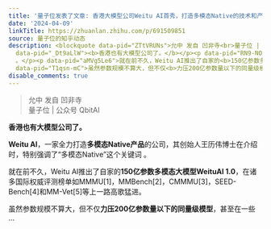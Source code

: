 ```yaml
---
title: '量子位发表了文章: 香港大模型公司Weitu AI首秀，打造多模态Native的技术和产品'
date: '2024-04-09'
linkTitle: https://zhuanlan.zhihu.com/p/691509851
source: 量子位的知乎动态
description: <blockquote data-pid="ZTtVRUNs">允中 发自 凹非寺<br>量子位 | 公众号 QbitAI</blockquote><p
  data-pid="_Dt9aLlW"><b>香港也有大模型公司了。</b></p><p data-pid="RN9-NO3i"><b>Weitu AI</b>，一家全力打造<b>多模态Native产品</b>的公司，其创始人王历伟博士在介绍时，特别强调了“多模态Native”这个关键词
  。</p><p data-pid="aMVg5Le6">就在前不久，Weitu AI推出了自家的<b>150亿参数多模态大模型WeituAI 1.0</b>，在诸多国际权威评测榜单如MMMU[1]，MMBench[2]，CMMMU[3]，SEED-Bench[4]和MM-Vet[5]等上一路高歌猛进。</p><p
  data-pid="T1qsn-mC">虽然参数规模不算大，但不仅<b>力压200亿参数量以下的同量级模型</b>，甚至在一些 ...
disable_comments: true
---
```

<blockquote data-pid="ZTtVRUNs">允中 发自 凹非寺<br>量子位 | 公众号 QbitAI</blockquote><p data-pid="_Dt9aLlW"><b>香港也有大模型公司了。</b></p><p data-pid="RN9-NO3i"><b>Weitu AI</b>，一家全力打造<b>多模态Native产品</b>的公司，其创始人王历伟博士在介绍时，特别强调了“多模态Native”这个关键词 。</p><p data-pid="aMVg5Le6">就在前不久，Weitu AI推出了自家的<b>150亿参数多模态大模型WeituAI 1.0</b>，在诸多国际权威评测榜单如MMMU[1]，MMBench[2]，CMMMU[3]，SEED-Bench[4]和MM-Vet[5]等上一路高歌猛进。</p><p data-pid="T1qsn-mC">虽然参数规模不算大，但不仅<b>力压200亿参数量以下的同量级模型</b>，甚至在一些 ...